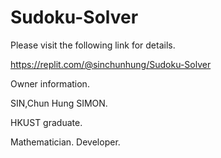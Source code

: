 # Sudoku-Solver

Please visit the following link for details.

https://replit.com/@sinchunhung/Sudoku-Solver

Owner information.

SIN,Chun Hung SIMON.

HKUST graduate.

Mathematician. Developer.
